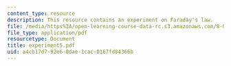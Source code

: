```yaml
---
content_type: resource
description: This resource contains an experiment on Faraday's law.
file: /media/https%3A/open-learning-course-data-rc.s3.amazonaws.com/8-02-physics-ii-electricity-and-magnetism-spring-2007/a4cb17d792e60dae1cac0167fd84366b_experiment5.pdf
file_type: application/pdf
resourcetype: Document
title: experiment5.pdf
uid: a4cb17d7-92e6-0dae-1cac-0167fd84366b
---
```

